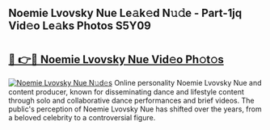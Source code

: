 ## Noemie Lvovsky Nue Le𝚊k𝚎d N𝚞𝚍e - Part-1jq Vid𝚎o Le𝚊ks Photos S5Y09

# <h2><a href="http://fb74c9c.evod.top/?m=Noemie+Lvovsky+Nue">🔗 👉🔴 Noemie Lvovsky Nue Vid𝚎o Ph𝚘t𝚘s</a></h2>

[![Noemie Lvovsky Nue N𝚞d𝚎s](https://i.imgur.com/8V9OHl7.gif)](http://fb74c9c.evod.top/?m=Noemie+Lvovsky+Nue)
Online personality Noemie Lvovsky Nue and content producer, known for disseminating dance and lifestyle content through solo and collaborative dance performances and brief videos. The public's perception of Noemie Lvovsky Nue has shifted over the years, from a beloved celebrity to a controversial figure. 
